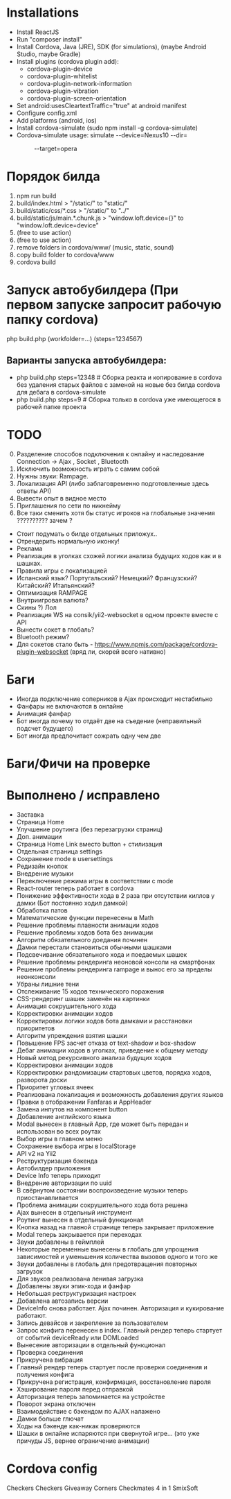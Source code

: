 # Installations
- Install ReactJS
- Run "composer install"
- Install Cordova, Java (JRE), SDK (for simulations), (maybe Android Studio, maybe Gradle)
- Install plugins (cordova plugin add): 
    - cordova-plugin-device
    - cordova-plugin-whitelist
    - cordova-plugin-network-information
    - cordova-plugin-vibration
    - cordova-plugin-screen-orientation
- Set android:usesCleartextTraffic="true" at android manifest
- Configure config.xml
- Add platforms (android, ios)
- Install cordova-simulate (sudo npm install -g cordova-simulate)
- Cordova-simulate usage: simulate --device=Nexus10 --dir=<DIR> --target=opera

# Порядок билда
1. npm run build
2. build/index.html > "/static/" to "static/"
3. build/static/css/*.css > "/static/" to "../"
4. build/static/js/main.*.chunk.js > "window.loft.device={}" to "window.loft.device=device"
5. (free to use action)
6. (free to use action)
7. remove folders in cordova/www/ (music, static, sound)
8. copy build folder to cordova/www
9. cordova build

# Запуск автобубилдера (При первом запуске запросит рабочую папку cordova)
php build.php (workfolder=...) (steps=1234567)
## Варианты запуска автобубилдера:
- php build.php steps=12348   # Сборка реакта и копирование в cordova без удаления старых файлов с заменой на новые без билда cordova для дебага в cordova-simulate
- php build.php steps=9       # Сборка только в cordova уже имеющегося в рабочей папке проекта


# TODO
0. Разделение способов подключения к онлайну и наследование Connection -> Ajax , Socket , Bluetooth
0. Исключить возможность играть с самим собой
1. Нужны звуки: Rampage.
3. Локализация API (либо заблаговременно подготовленные здесь ответы API)
4. Вывести опыт в видное место
6. Приглашения по сети по никнейму
7. Все таки сменить хотя бы статус игроков на глобальные значения ?????????? зачем ?

-  Стоит подумать о билде отдельных приложух.. 
-  Отрендерить нормальную иконку!
-  Реклама
-  Реализация в уголках схожей логики анализа будущих ходов как и в шашках.
-  Правила игры с локализацией
-  Испанский язык? Португальский? Немецкий? Французский? Китайский? Итальянский?
-  Оптимизация RAMPAGE 
-  Внутриигровая валюта?
-  Скины ?) Лол
-  Реализация WS на consik/yii2-websocket в одном проекте вместе с API
-  Вынести сокет в глобаль?
-  Bluetooth режим?
-  Для сокетов стало быть - https://www.npmjs.com/package/cordova-plugin-websocket (вряд ли, скорей всего нативно)

# Баги
- Иногда подключение соперников в Ajax происходит нестабильно 
- Фанфары не включаются в онлайне
- Анимация фанфар
- Бот иногда почему то отдаёт две на съедение (неправильный подсчет будущего)
- Бот иногда предпочитает сожрать одну чем две

# Баги/Фичи на проверке

# Выполнено / исправлено
+ Заставка
+ Страница Home
+ Улучшение роутинга (без перезагрузки страниц)
+ Доп. анимации
+ Страница Home Link вместо button + стилизация
+ Отдельная страница settings
+ Сохранение mode в usersettings
+ Редизайн кнопок
+ Внедрение музыки
+ Переключение режима игры в соответствии с mode
+ React-router теперь работает в cordova
+ Понижение эффективности хода в 2 раза при отсутствии киллов у дамки (Бот постоянно ходил дамкой)
+ Обработка патов
+ Математические функции перенесены в Math
+ Решение проблемы плавности анимации ходов
+ Решение проблемы ходов бота без анимации
+ Алгоритм обязательного доедания починен
+ Дамки перестали становиться обычными шашками
+ Подсвечивание обязательного хода и поедаемых шашек
+ Решение проблемы рендеринга неоновой консоли на смартфонах
+ Решение проблемы рендеринга rampage и вынос его за пределы неонконсоли
+ Убраны лишние тени
+ Отслеживание 15 ходов технического поражения
+ CSS-рендеринг шашек заменён на картинки
+ Анимация сокрушительного хода
+ Корректировки анимации ходов
+ Корректировки логики ходов бота дамками и расстановки приоритетов
+ Алгоритм упреждения взятия шашки
+ Повышение FPS засчет отказа от text-shadow и box-shadow
+ Дебаг анимации ходов в уголках, приведение к общему методу
+ Новый метод рекурсивного анализа будущих ходов
+ Корректировки анимации ходов
+ Корректировки рандомизации стартовых цветов, порядка ходов, разворота доски
+ Приоритет угловых ячеек
+ Реализована локализация и возможность добавления других языков
+ Правки в отображении Fanfaras и AppHeader
+ Замена инпутов на компонент button
+ Добавление английского языка
+ Modal вынесен в главный App, где может быть передан и использован во всех роутах
+ Выбор игры в главном меню
+ Сохранение выбора игры в localStorage
+ API v2 на Yii2 
+ Реструктуризация бэкенда
+ Автобилдер приложения
+ Device Info теперь приходит
+ Внедрение авторизации по uuid
+ В свёрнутом состоянии воспроизведение музыки теперь приостанавливается
+ Проблема анимации сокрушительного хода бота решена
+ Ajax вынесен в отдельный инструмент
+ Роутинг вынесен в отдельный функционал
+ Кнопка назад на главной странице теперь закрывает приложение
+ Modal теперь закрывается при переходах
+ Звуки добавлены в геймплей
+ Некоторые переменные вынесены в глобаль для упрощения зависимостей и уменьшения количества вызовов одного и того же
+ Звуки добавлены в глобаль для предотвращения повторных загрузок
+ Для звуков реализована ленивая загрузка
+ Добавлены звуки эпик-хода и фанфар
+ Небольшая реструктуризация настроек
+ Добавлена автозапись версии
+ DeviceInfo снова работает. Ajax починен. Авторизация и кукирование работают.
+ Запись девайсов и закрепление за пользователем
+ Запрос конфига перенесен в index. Главный рендер теперь стартует от событий deviceReady или DOMLoaded
+ Вынесение авторизации в отдельный функционал
+ Проверка соединения
+ Прикручена вибрация
+ Главный рендер теперь стартует после проверки соединения и получения конфига
+ Прикручена регистрация, конфирмация, восстановление пароля
+ Хэширование пароля перед отправкой
+ Авторизация теперь запоминается на устройстве
+ Поворот экрана отключен
+ Взаимодействие с бэкендом по AJAX налажено
+ Дамки больше глючат
+ Ходы на бэкенде как-никак проверяются
+ Шашки в онлайне испаряются при свернутой игре... (это уже причуды JS, вернее ограничение анимации)









# Cordova config

<?xml version='1.0' encoding='utf-8'?>
<widget id="ru.smixsoft.checkers" version="1.0.0" xmlns="http://www.w3.org/ns/widgets" xmlns:cdv="http://cordova.apache.org/ns/1.0">
    <name>Checkers</name>
    <description>
        Checkers Giveaway Corners Checkmates 4 in 1
    </description>
    <author email="admin@smix-soft.ru" href="https://smix-soft.ru">
        SmixSoft
    </author>
    <content src="index.html" />
    <!--access origin="http://192.168.31.168/*"/>
    <access origin="http://192.168.31.168:3333/*"/>
    <access origin="http://smix-soft.ru/*"/>
    <access origin="https://smix-soft.ru/*"/-->
    <access origin="" />
    <!--allow-intent href="http://*/*" />
    <allow-intent href="https://*/*" />
    <allow-intent href="tel:*" />
    <allow-intent href="sms:*" />
    <allow-intent href="mailto:*" />
    <allow-intent href="geo:*" /-->
    <allow-navigation href="http://*/*" />
    <allow-navigation href="https://*/*" />
    <allow-navigation href="data:*" />
    <plugin name="cordova-plugin-device" spec="^2.0.3" />
    <plugin name="cordova-plugin-whitelist" spec="^1.3.4" />
    <platform name="android">
        <allow-intent href="market:*" />
    </platform>
    <platform name="ios">
        <allow-intent href="itms:*" />
        <allow-intent href="itms-apps:*" />
    </platform>
    <icon src="checker.png" />
</widget>
